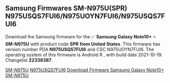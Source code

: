 <h2>Samsung Firmwares SM-N975U(SPR) N975USQS7FUI6/N975UOYN7FUI6/N975USQS7FUI6</h2>
Download the Samsung firmware for the ✅ <strong>Samsung Galaxy Note10+ </strong> ⭐ <strong>SM-N975U</strong> with product code <strong>SPR</strong> <strong> from United States</strong>. This firmware has version number PDA <strong>N975USQS7FUI6</strong> and CSC N975UOYN7FUI6. The operating system of this firmware is Android R , with build date 2021-10-19. Changelist <strong>22338387</strong>.


[SM-N975U](https://samfirm.shop/samsung/model/SM-N975U)
[N975USQS7FUI6](https://samfirm.shop/samsung/pda/N975USQS7FUI6)
[Download Firmware Samsung Galaxy Note10+ SM-N975U](https://samfirm.shop/samsung/firmware/467038)
